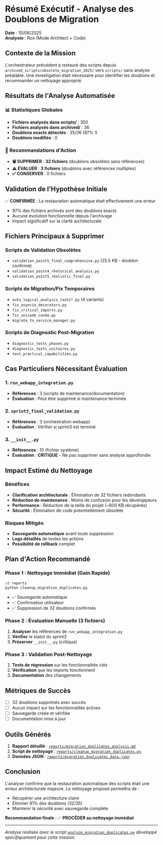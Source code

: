 # Résumé Exécutif - Analyse des Doublons de Migration

**Date** : 10/06/2025  
**Analyste** : Roo (Mode Architect + Code)

## Contexte de la Mission

L'orchestrateur précédent a restauré des scripts depuis `archived_scripts/obsolete_migration_2025/` vers `scripts/` sans analyse préalable. Une investigation était nécessaire pour identifier les doublons et recommander un nettoyage approprié.

## Résultats de l'Analyse Automatisée

### 📊 Statistiques Globales
- **Fichiers analysés dans scripts/** : 350
- **Fichiers analysés dans archived/** : 36
- **Doublons exacts détectés** : 35/36 (97% !)
- **Doublons modifiés** : 0

### 🎯 Recommandations d'Action
- **🗑️ SUPPRIMER** : **32 fichiers** (doublons obsolètes sans références)
- **⚠️ ÉVALUER** : **3 fichiers** (doublons avec références multiples)
- **✅ CONSERVER** : 0 fichiers

## Validation de l'Hypothèse Initiale

✅ **CONFIRMÉE** : La restauration automatique était effectivement une erreur
- 97% des fichiers archivés sont des doublons exacts
- Aucune évolution fonctionnelle depuis l'archivage
- Impact significatif sur la clarté architecturale

## Fichiers Principaux à Supprimer

### Scripts de Validation Obsolètes
- `validation_point5_final_comprehensive.py` (25.5 KB - doublon confirmé)
- `validation_point4_rhetorical_analysis.py`
- `validation_point5_realistic_final.py`

### Scripts de Migration/Fix Temporaires
- `auto_logical_analysis_task1*.py` (4 variants)
- `fix_asyncio_decorators.py`
- `fix_critical_imports.py`
- `fix_unicode_conda.py`
- `migrate_to_service_manager.py`

### Scripts de Diagnostic Post-Migration
- `diagnostic_tests_phases.py`
- `diagnostic_tests_unitaires.py`
- `test_practical_capabilities.py`

## Cas Particuliers Nécessitant Évaluation

### 1. `run_webapp_integration.py`
- **Références** : 3 (scripts de maintenance/documentation)
- **Évaluation** : Peut être supprimé si maintenance terminée

### 2. `sprint3_final_validation.py`
- **Références** : 3 (orchestration webapp)
- **Évaluation** : Vérifier si sprint3 est terminé

### 3. `__init__.py`
- **Références** : 10 (fichier système)
- **Évaluation** : **CRITIQUE** - Ne pas supprimer sans analyse approfondie

## Impact Estimé du Nettoyage

### Bénéfices
- **Clarification architecturale** : Élimination de 32 fichiers redondants
- **Réduction de maintenance** : Moins de confusion pour les développeurs
- **Performance** : Réduction de la taille du projet (~800 KB récupérés)
- **Sécurité** : Élimination de code potentiellement obsolète

### Risques Mitigés
- **Sauvegarde automatique** avant toute suppression
- **Logs détaillés** de toutes les actions
- **Possibilité de rollback** complet

## Plan d'Action Recommandé

### Phase 1 : Nettoyage Immédiat (Gain Rapide)
```bash
cd reports
python cleanup_migration_duplicates.py
```
- ✅ Sauvegarde automatique
- ✅ Confirmation utilisateur
- ✅ Suppression de 32 doublons confirmés

### Phase 2 : Évaluation Manuelle (3 fichiers)
1. **Analyser** les références de `run_webapp_integration.py`
2. **Vérifier** le statut du sprint3
3. **Préserver** `__init__.py` (critique)

### Phase 3 : Validation Post-Nettoyage
1. **Tests de régression** sur les fonctionnalités clés
2. **Vérification** que les imports fonctionnent
3. **Documentation** des changements

## Métriques de Succès

- [ ] 32 doublons supprimés avec succès
- [ ] Aucun impact sur les fonctionnalités actives
- [ ] Sauvegarde créée et vérifiée
- [ ] Documentation mise à jour

## Outils Générés

1. **Rapport détaillé** : [`reports/migration_duplicates_analysis.md`](../reports/migration_duplicates_analysis.md)
2. **Script de nettoyage** : [`reports/cleanup_migration_duplicates.py`](../reports/cleanup_migration_duplicates.py)
3. **Données JSON** : [`reports/migration_duplicates_data.json`](../reports/migration_duplicates_data.json)

## Conclusion

L'analyse confirme que la restauration automatique des scripts était une erreur architecturale majeure. Le nettoyage proposé permettra de :
- Récupérer une architecture claire
- Éliminer 91% des doublons (32/35)
- Maintenir la sécurité avec sauvegarde complète

**Recommandation finale** : ✅ **PROCÉDER au nettoyage immédiat**

---

*Analyse réalisée avec le script [`analyze_migration_duplicates.py`](../scripts/analyze_migration_duplicates.py) développé spécifiquement pour cette mission.*